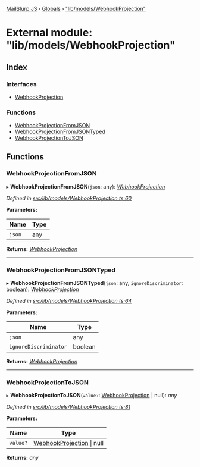 [MailSlurp JS](../README.md) › [Globals](../globals.md) › ["lib/models/WebhookProjection"](_lib_models_webhookprojection_.md)

# External module: "lib/models/WebhookProjection"

## Index

### Interfaces

* [WebhookProjection](../interfaces/_lib_models_webhookprojection_.webhookprojection.md)

### Functions

* [WebhookProjectionFromJSON](_lib_models_webhookprojection_.md#webhookprojectionfromjson)
* [WebhookProjectionFromJSONTyped](_lib_models_webhookprojection_.md#webhookprojectionfromjsontyped)
* [WebhookProjectionToJSON](_lib_models_webhookprojection_.md#webhookprojectiontojson)

## Functions

###  WebhookProjectionFromJSON

▸ **WebhookProjectionFromJSON**(`json`: any): *[WebhookProjection](../interfaces/_lib_models_webhookprojection_.webhookprojection.md)*

*Defined in [src/lib/models/WebhookProjection.ts:60](https://github.com/mailslurp/mailslurp-client-ts-js/blob/fc9510a/src/lib/models/WebhookProjection.ts#L60)*

**Parameters:**

Name | Type |
------ | ------ |
`json` | any |

**Returns:** *[WebhookProjection](../interfaces/_lib_models_webhookprojection_.webhookprojection.md)*

___

###  WebhookProjectionFromJSONTyped

▸ **WebhookProjectionFromJSONTyped**(`json`: any, `ignoreDiscriminator`: boolean): *[WebhookProjection](../interfaces/_lib_models_webhookprojection_.webhookprojection.md)*

*Defined in [src/lib/models/WebhookProjection.ts:64](https://github.com/mailslurp/mailslurp-client-ts-js/blob/fc9510a/src/lib/models/WebhookProjection.ts#L64)*

**Parameters:**

Name | Type |
------ | ------ |
`json` | any |
`ignoreDiscriminator` | boolean |

**Returns:** *[WebhookProjection](../interfaces/_lib_models_webhookprojection_.webhookprojection.md)*

___

###  WebhookProjectionToJSON

▸ **WebhookProjectionToJSON**(`value?`: [WebhookProjection](../interfaces/_lib_models_webhookprojection_.webhookprojection.md) | null): *any*

*Defined in [src/lib/models/WebhookProjection.ts:81](https://github.com/mailslurp/mailslurp-client-ts-js/blob/fc9510a/src/lib/models/WebhookProjection.ts#L81)*

**Parameters:**

Name | Type |
------ | ------ |
`value?` | [WebhookProjection](../interfaces/_lib_models_webhookprojection_.webhookprojection.md) &#124; null |

**Returns:** *any*
